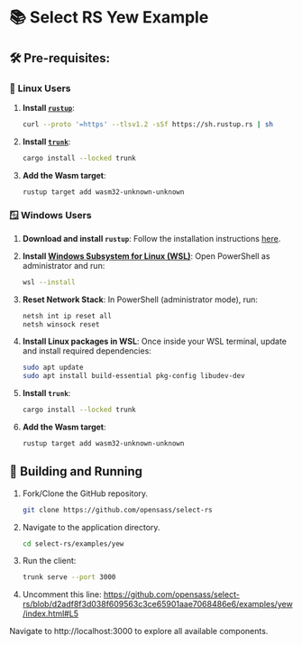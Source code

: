# 📚 Select RS Yew Example

## 🛠️ Pre-requisites:

### 🐧 **Linux Users**

1. **Install [`rustup`](https://www.rust-lang.org/tools/install)**:

   ```sh
   curl --proto '=https' --tlsv1.2 -sSf https://sh.rustup.rs | sh
   ```

1. **Install [`trunk`](https://trunkrs.dev/)**:

   ```sh
   cargo install --locked trunk
   ```

1. **Add the Wasm target**:

   ```sh
   rustup target add wasm32-unknown-unknown
   ```

### 🪟 **Windows Users**

1. **Download and install `rustup`**: Follow the installation instructions [here](https://www.rust-lang.org/tools/install).

1. **Install [Windows Subsystem for Linux (WSL)](https://learn.microsoft.com/en-us/windows/wsl/install)**: Open PowerShell as administrator and run:

   ```sh
   wsl --install
   ```

1. **Reset Network Stack**: In PowerShell (administrator mode), run:

   ```sh
   netsh int ip reset all
   netsh winsock reset
   ```

1. **Install Linux packages in WSL**: Once inside your WSL terminal, update and install required dependencies:

   ```sh
   sudo apt update
   sudo apt install build-essential pkg-config libudev-dev
   ```

1. **Install `trunk`**:

   ```sh
   cargo install --locked trunk
   ```

1. **Add the Wasm target**:

   ```sh
   rustup target add wasm32-unknown-unknown
   ```

## 🚀 Building and Running

1. Fork/Clone the GitHub repository.

   ```sh
   git clone https://github.com/opensass/select-rs
   ```

1. Navigate to the application directory.

   ```sh
   cd select-rs/examples/yew
   ```

1. Run the client:

   ```sh
   trunk serve --port 3000
   ```

1. Uncomment this line:
   https://github.com/opensass/select-rs/blob/d2adf8f3d038f609563c3ce65901aae7068486e6/examples/yew/index.html#L5

Navigate to http://localhost:3000 to explore all available components.
